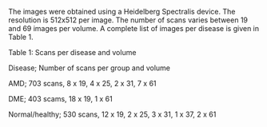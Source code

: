 The images were obtained using a Heidelberg Spectralis device. The resolution is  512x512 per image. The number of scans varies between 19 and 69 images per volume. A complete list of images per disease is given in Table 1.

Table 1: Scans per disease and volume

Disease;	Number of scans per group and volume

AMD; 703 scans, 8 x 19, 4 x 25, 2 x 31, 7 x 61

DME; 403 scams, 18 x 19, 1 x 61

Normal/healthy; 530 scans, 12 x 19, 2 x 25, 3 x 31, 1 x 37, 2 x 61

